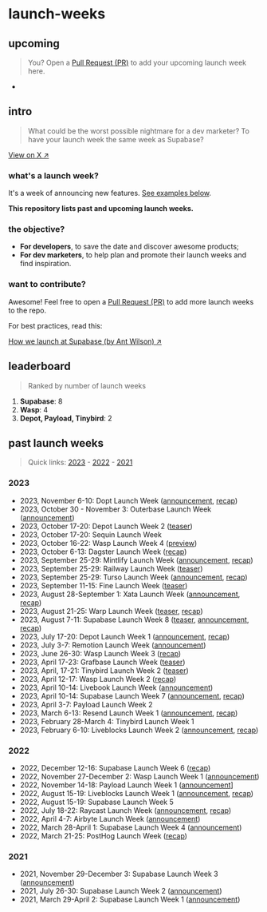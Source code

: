 # launch-weeks

## upcoming
> You? Open a [Pull Request (PR)](https://github.com/fmerian/launch-weeks/pulls) to add your upcoming launch week here.
- 

## intro

> What could be the worst possible nightmare for a dev marketer? To have your launch week the same week as Supabase?

[View on X ↗︎](https://x.com/fmerian/status/1676270899576860672)

### **what's a launch week?**

It's a week of announcing new features. [See examples below](#past-launch-weeks).

**This repository lists past and upcoming launch weeks.**

### **the objective?**

- **For developers**, to save the date and discover awesome products;
- **For dev marketers**, to help plan and promote their launch weeks and find inspiration.

### **want to contribute?**

Awesome! Feel free to open a [Pull Request (PR)](https://github.com/fmerian/launch-weeks/pulls) to add more launch weeks to the repo.

For best practices, read this: 

[How we launch at Supabase (by Ant Wilson) ↗︎](https://supabase.com/blog/supabase-how-we-launch)

## leaderboard

> Ranked by number of launch weeks

1. **Supabase**: 8
2. **Wasp**: 4
3. **Depot, Payload, Tinybird**: 2

## past launch weeks

> Quick links: [2023](#2023) - [2022](#2022) - [2021](#2021)

### 2023

- 2023, November 6-10: Dopt Launch Week ([announcement](https://x.com/doptcom/status/1716866300730093736?s=20), [recap](https://blog.dopt.com/nov-2023-launch-week))
- 2023, October 30 - November 3: Outerbase Launch Week ([announcement](https://x.com/outerbase/status/1719053301407203755?s=20))
- 2023, October 17-20: Depot Launch Week 2 ([teaser](https://x.com/kylegalbraith/status/1701595820272042371?s=20))
- 2023, October 17-20: Sequin Launch Week
- 2023, October 16-22: Wasp Launch Week 4 ([preview](https://wasp-lang.dev/blog/2023/10/13/wasp-launch-week-four))
- 2023, October 6-13: Dagster Launch Week ([recap](https://dagster.io/events/dagster-launch-week-oct-2023))
- 2023, September 25-29: Mintlify Launch Week ([announcement](https://x.com/mintlify/status/1706326969472962641?s=20), [recap](https://mintlify.com/blog/launch-week-wrapup))
- 2023, September 25-29: Railway Launch Week ([teaser](https://x.com/Railway/status/1704959789716119858?s=20))
- 2023, September 25-29: Turso Launch Week ([announcement](https://x.com/tursodatabase/status/1701687743842062622?s=20), [recap](https://blog.turso.tech/turso-launch-week-accelerates-growth-nets-1-5k-new-users-in-7-days-2829ed781dc2))
- 2023, September 11-15: Fine Launch Week ([teaser](https://twitter.com/thisisfinedev/status/1700788560859738280))
- 2023, August 28-September 1: Xata Launch Week ([announcement](https://twitter.com/xata/status/1696162078619320452?s=20), [recap](https://twitter.com/xata/status/1697942269574189238?s=20))
- 2023, August 21-25: Warp Launch Week ([teaser](https://twitter.com/warpdotdev/status/1693631866580922447?s=20), [recap](https://www.warp.dev/blog/shippable-innovation-how-one-hack-week-produced-five-ready-to-launch-features))
- 2023, August 7-11: Supabase Launch Week 8 ([teaser](https://twitter.com/supabase/status/1677283789582598145?s=20), [announcement](https://twitter.com/supabase/status/1683818718831185920?s=20), [recap](https://twitter.com/supabase/status/1691043574488473600?s=20))
- 2023, July 17-20: Depot Launch Week 1 ([announcement](https://twitter.com/depotdev/status/1680940913059667968?s=20), [recap](https://depot.dev/blog/drop-week-01))
- 2023, July 3-7: Remotion Launch Week ([announcement](https://twitter.com/Remotion/status/1673336847768903685?s=20))
- 2023, June 26-30: Wasp Launch Week 3 ([recap](https://wasp-lang.dev/blog/2023/06/22/wasp-launch-week-three))
- 2023, April 17-23: Grafbase Launch Week ([teaser](https://twitter.com/grafbase/status/1640439800338456586?s=20))
- 2023, April, 17-21: Tinybird Launch Week 2 ([teaser](https://twitter.com/tinybirdco/status/1645443033163259905?s=20))
- 2023, April 12-17: Wasp Launch Week 2 ([recap](https://wasp-lang.dev/blog/2023/04/11/wasp-launch-week-two))
- 2023, April 10-14: Livebook Launch Week ([announcement](https://twitter.com/livebookdev/status/1644414219390005248?s=20))
- 2023, April 10-14: Supabase Launch Week 7 ([announcement](https://twitter.com/supabase/status/1644388184413949952?s=20), [recap](https://supabase.com/launch-week))
- 2023, April 3-7: Payload Launch Week 2
- 2023, March 6-13: Resend Launch Week 1 ([announcement](https://twitter.com/resendlabs/status/1631311901140582400?s=20), [recap](https://resend.com/blog/launch-week-1-wrap-up))
- 2023, February 28-March 4: Tinybird Launch Week 1
- 2023, February 6-10: Liveblocks Launch Week 2 ([announcement](https://twitter.com/liveblocks/status/1620422958719315968?s=20), [recap](https://liveblocks.io/blog/launch-week-2-wrap-up))

### 2022

- 2022, December 12-16: Supabase Launch Week 6 ([recap](https://supabase.com/blog/launch-week-6-wrap-up))
- 2022, November 27-December 2: Wasp Launch Week 1 ([announcement](https://wasp-lang.dev/blog/2022/11/26/wasp-beta-launch-week))
- 2022, November 14-18: Payload Launch Week 1 ([announcement](https://payloadcms.com/blog/launch-week)]
- 2022, August 15-19: Liveblocks Launch Week 1 ([announcement](https://twitter.com/liveblocks/status/1557366212547338243?s=20), [recap](https://liveblocks.io/blog/from-collaborative-spreadsheets-to-text-editors-make-your-product-multiplayer-with-liveblocks))
- 2022, August 15-19: Supabase Launch Week 5
- 2022, July 18-22: Raycast Launch Week ([announcement](https://twitter.com/raycastapp/status/1546518075691909124?s=20), [recap](https://www.raycast.com/blog/launch-week-summary))
- 2022, April 4-7: Airbyte Launch Week ([announcement](https://airbyte.com/launch-weeks/week-1))
- 2022, March 28-April 1: Supabase Launch Week 4 ([announcement](https://supabase.com/blog/supabase-launch-week-four))
- 2022, March 21-25: PostHog Launch Week ([recap](https://posthog.com/blog/launch-week-universe-of-new-features))

### 2021

- 2021, November 29-December 3: Supabase Launch Week 3 ([announcement](https://supabase.com/blog/supabase-launch-week-the-trilogy))
- 2021, July 26-30: Supabase Launch Week 2 ([announcement](https://supabase.com/blog/supabase-launch-week-sql))
- 2021, March 29-April 2: Supabase Launch Week 1 ([announcement](https://supabase.com/blog/launch-week))
